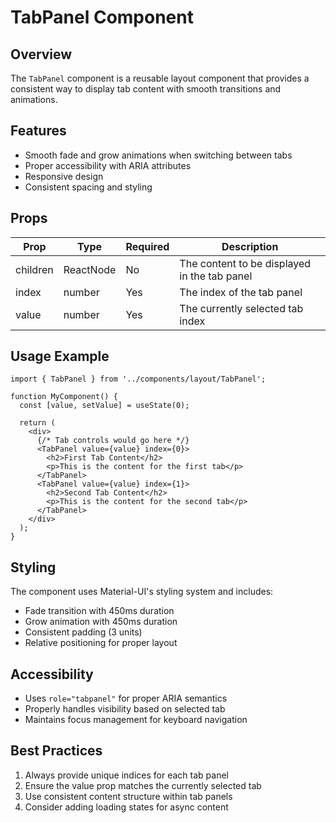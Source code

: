 # TabPanel Component

## Overview
The `TabPanel` component is a reusable layout component that provides a consistent way to display tab content with smooth transitions and animations.

## Features
- Smooth fade and grow animations when switching between tabs
- Proper accessibility with ARIA attributes
- Responsive design
- Consistent spacing and styling

## Props

| Prop | Type | Required | Description |
|------|------|----------|-------------|
| children | ReactNode | No | The content to be displayed in the tab panel |
| index | number | Yes | The index of the tab panel |
| value | number | Yes | The currently selected tab index |

## Usage Example

```tsx
import { TabPanel } from '../components/layout/TabPanel';

function MyComponent() {
  const [value, setValue] = useState(0);

  return (
    <div>
      {/* Tab controls would go here */}
      <TabPanel value={value} index={0}>
        <h2>First Tab Content</h2>
        <p>This is the content for the first tab</p>
      </TabPanel>
      <TabPanel value={value} index={1}>
        <h2>Second Tab Content</h2>
        <p>This is the content for the second tab</p>
      </TabPanel>
    </div>
  );
}
```

## Styling
The component uses Material-UI's styling system and includes:
- Fade transition with 450ms duration
- Grow animation with 450ms duration
- Consistent padding (3 units)
- Relative positioning for proper layout

## Accessibility
- Uses `role="tabpanel"` for proper ARIA semantics
- Properly handles visibility based on selected tab
- Maintains focus management for keyboard navigation

## Best Practices
1. Always provide unique indices for each tab panel
2. Ensure the value prop matches the currently selected tab
3. Use consistent content structure within tab panels
4. Consider adding loading states for async content 